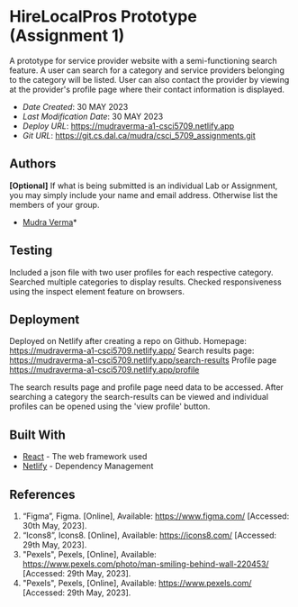 <!--- The following README.md sample file was adapted from https://gist.github.com/PurpleBooth/109311bb0361f32d87a2#file-readme-template-md by Gabriella Mosquera for academic use ---> 
<!--- You may delete any comments in this sample README.md file. If needing to use as a .txt file then simply delete all comments, edit as needed, and save as a README.txt file --->

# HireLocalPros Prototype (Assignment 1)

A prototype for service provider website with a semi-functioning search feature. A user can search for a category and service providers belonging to the category will be listed. User can also contact the provider by viewing at the provider's profile page where their contact information is displayed.

* *Date Created*: 30 MAY 2023
* *Last Modification Date*: 30 MAY 2023
* *Deploy URL*: https://mudraverma-a1-csci5709.netlify.app
* *Git URL*: https://git.cs.dal.ca/mudra/csci_5709_assignments.git

## Authors

**[Optional]** If what is being submitted is an individual Lab or Assignment, you may simply include your name and email address. Otherwise list the members of your group.

* [Mudra Verma](mudraverma@dal.ca)*

## Testing

Included a json file with two user profiles for each respective category. Searched multiple categories to display results. Checked responsiveness using the inspect element feature on browsers.

## Deployment

Deployed on Netlify after creating a repo on Github.
Homepage: https://mudraverma-a1-csci5709.netlify.app/
Search results page: https://mudraverma-a1-csci5709.netlify.app/search-results
Profile page https://mudraverma-a1-csci5709.netlify.app/profile

The search results page and profile page need data to be accessed. After searching a category the search-results can be viewed and individual profiles can be opened using the 'view profile' button.

## Built With

<!--- Provide a list of the frameworks used to build this application, your list should include the name of the framework used, the url where the framework is available for download and what the framework was used for, see the example below --->

* [React](https://react.dev/) - The web framework used
* [Netlify](https://app.netlify.com/login/email) - Dependency Management

## References

1. “Figma”, Figma. [Online], Available: https://www.figma.com/ [Accessed: 30th May, 2023].
2. “Icons8”, Icons8. [Online], Available: https://icons8.com/ [Accessed: 29th May, 2023].
3. "Pexels", Pexels, [Online], Available: https://www.pexels.com/photo/man-smiling-behind-wall-220453/ [Accessed: 29th May, 2023].
4. "Pexels", Pexels, [Online], Available: https://www.pexels.com/ [Accessed: 29th May, 2023].
